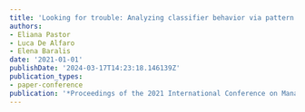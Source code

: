 ```yaml
---
title: 'Looking for trouble: Analyzing classifier behavior via pattern divergence'
authors:
- Eliana Pastor
- Luca De Alfaro
- Elena Baralis
date: '2021-01-01'
publishDate: '2024-03-17T14:23:18.146139Z'
publication_types:
- paper-conference
publication: '*Proceedings of the 2021 International Conference on Management of Data*'
---
```

